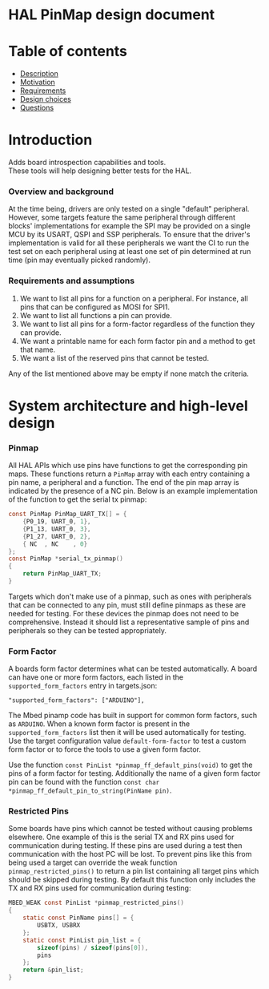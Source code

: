# HAL PinMap design document

# Table of contents

- [Description](#Description)
- [Motivation](#Motivation)
- [Requirements](#Requirements)
- [Design choices](#Design-choices)
- [Questions](#Questions)

<!-- tocstop -->

# Introduction

Adds board introspection capabilities and tools.  
These tools will help designing better tests for the HAL.

### Overview and background

At the time being, drivers are only tested on a single "default" peripheral. However, some targets feature the same peripheral through different blocks' implementations for example the SPI may be provided on a single MCU by its USART, QSPI and SSP peripherals.
To ensure that the driver's implementation is valid for all these peripherals we want the CI to run the test set on each peripheral using at least one set of pin determined at run time (pin may eventually picked randomly).

### Requirements and assumptions

1. We want to list all pins for a function on a peripheral.
   For instance, all pins that can be configured as MOSI for SPI1.
2. We want to list all functions a pin can provide.
3. We want to list all pins for a form-factor regardless of the function they can provide.
4. We want a printable name for each form factor pin and a method to get that name.
5. We want a list of the reserved pins that cannot be tested.

Any of the list mentioned above may be empty if none match the criteria.

# System architecture and high-level design

### Pinmap

All HAL APIs which use pins have functions to get the corresponding pin maps. These functions return a `PinMap` array with each entry containing a pin name, a peripheral and a function. The end of the pin map array is indicated by the presence of a NC pin. Below is an example implementation of the function to get the serial tx pinmap:

```C
const PinMap PinMap_UART_TX[] = {
    {P0_19, UART_0, 1},
    {P1_13, UART_0, 3},
    {P1_27, UART_0, 2},
    { NC  , NC    , 0}
};
const PinMap *serial_tx_pinmap()
{
    return PinMap_UART_TX;
}
```

Targets which don't make use of a pinmap, such as ones with peripherals that can be connected to any pin, must still define pinmaps as these are needed for testing. For these devices the pinmap does not need to be comprehensive. Instead it should list a representative sample of pins and peripherals so they can be tested appropriately.

### Form Factor

A boards form factor determines what can be tested automatically. A board can have one or more form factors, each listed in the `supported_form_factors` entry in targets.json:

```
"supported_form_factors": ["ARDUINO"],
```

The Mbed pinamp code has built in support for common form factors, such as `ARDUINO`. When a known form factor is present in the `supported_form_factors` list then it will be used automatically for testing. Use the target configuration value `default-form-factor` to test a custom form factor or to force the tools to use a given form factor.

Use the function `const PinList *pinmap_ff_default_pins(void)` to get the pins of a form factor for testing. Additionally the name of a given form factor pin can be found with the function `const char *pinmap_ff_default_pin_to_string(PinName pin)`.

### Restricted Pins

Some boards have pins which cannot be tested without causing problems elsewhere. One example of this is the serial TX and RX pins used for communication during testing. If these pins are used during a test then communication with the host PC will be lost. To prevent pins like this from being used a target can override the weak function `pinmap_restricted_pins()` to return a pin list containing all target pins which should be skipped during testing. By default this function only includes the TX and RX pins used for communication during testing:

```c
MBED_WEAK const PinList *pinmap_restricted_pins()
{
    static const PinName pins[] = {
        USBTX, USBRX
    };
    static const PinList pin_list = {
        sizeof(pins) / sizeof(pins[0]),
        pins
    };
    return &pin_list;
}
```
